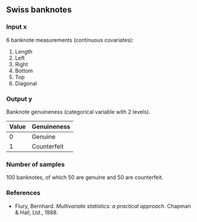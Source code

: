 ## Swiss banknotes

### Input x

6 banknote measurements (continuous covariates):

1. Length
2. Left
3. Right
4. Bottom
5. Top
6. Diagonal

### Output y

Banknote genuineness (categorical variable with 2 levels).

| Value | Genuineness |
| ----- | ----------- |
| 0     | Genuine     |
| 1     | Counterfeit |

### Number of samples

100 banknotes, of which 50 are genuine and 50 are counterfeit.

### References

- Flury, Bernhard. *Multivariate statistics: a practical approach*. Chapman & Hall, Ltd., 1988.
